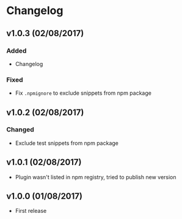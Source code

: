 # Changelog

## v1.0.3 (02/08/2017)

### Added

- Changelog

### Fixed

- Fix `.npmignore` to exclude snippets from npm package

## v1.0.2 (02/08/2017)

### Changed

- Exclude test snippets from npm package

## v1.0.1 (02/08/2017)

- Plugin wasn't listed in npm registry, tried to publish new version

## v1.0.0 (01/08/2017)

- First release